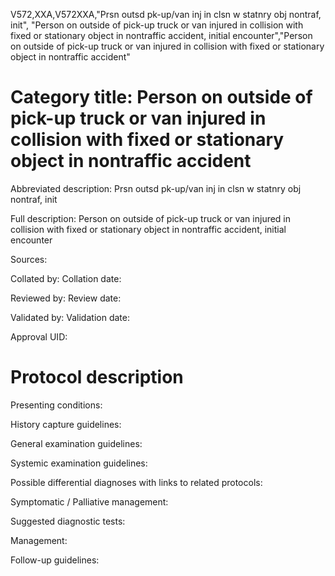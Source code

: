 V572,XXA,V572XXA,"Prsn outsd pk-up/van inj in clsn w statnry obj nontraf, init", "Person on outside of pick-up truck or van injured in collision with fixed or stationary object in nontraffic accident, initial encounter","Person on outside of pick-up truck or van injured in collision with fixed or stationary object in nontraffic accident"
# Category title: Person on outside of pick-up truck or van injured in collision with fixed or stationary object in nontraffic accident

Abbreviated description: Prsn outsd pk-up/van inj in clsn w statnry obj nontraf, init

Full description: Person on outside of pick-up truck or van injured in collision with fixed or stationary object in nontraffic accident, initial encounter

Sources:

Collated by:
Collation date:

Reviewed by:
Review date:

Validated by:
Validation date:

Approval UID:

# Protocol description

Presenting conditions:

History capture guidelines:

General examination guidelines:

Systemic examination guidelines:

Possible differential diagnoses with links to related protocols:

Symptomatic / Palliative management:

Suggested diagnostic tests:

Management:

Follow-up guidelines:
